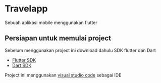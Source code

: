 # Travelapp

Sebuah aplikasi mobile menggunakan flutter

## Persiapan untuk memulai project

Sebelum menggunakan project ini download dahulu SDK flutter dan Dart

- [Flutter SDK](https://flutter.dev/docs/get-started/install)
- [Dart SDK](https://dart.dev/get-dart)

Project ini menggunakan [visual studio code](https://code.visualstudio.com/) sebagai IDE
